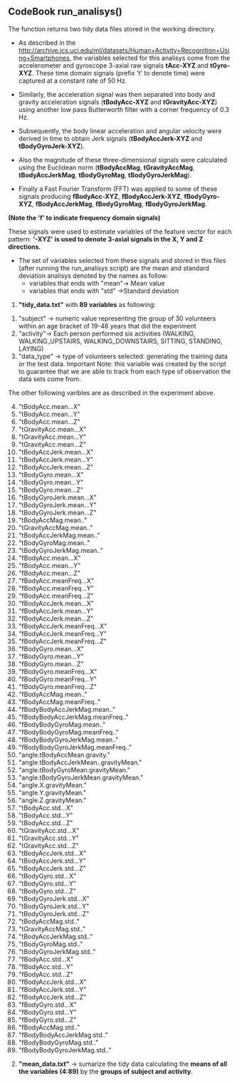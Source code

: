 ## CodeBook run_analisys()

The function returns two tidy data files stored in the working directory.

* As described in the <link> http://archive.ics.uci.edu/ml/datasets/Human+Activity+Recognition+Using+Smartphones</link>, the variables selected for this analisys come from the accelerometer and gyroscope 3-axial raw signals <b> tAcc-XYZ</b> and <b>tGyro-XYZ</b>. These time domain signals (prefix 't' to denote time) were captured at a constant rate of 50 Hz. 

* Similarly, the acceleration signal was then separated into body and gravity acceleration signals (<b>tBodyAcc-XYZ</b> and <b>tGravityAcc-XYZ</b>) using another low pass Butterworth filter with a corner frequency of 0.3 Hz. 

* Subsequently, the body linear acceleration and angular velocity were derived in time to obtain Jerk signals (<b>tBodyAccJerk-XYZ</b> and <b>tBodyGyroJerk-XYZ</b>). 

* Also the magnitude of these three-dimensional signals were calculated using the Euclidean norm (<b>tBodyAccMag</b>, <b>tGravityAccMag</b>, <b>tBodyAccJerkMag</b>, <b>tBodyGyroMag</b>, <b>tBodyGyroJerkMag</b>). 

* Finally a Fast Fourier Transform (FFT) was applied to some of these signals producing <b>fBodyAcc-XYZ</b>, <b>fBodyAccJerk-XYZ</b>, <b>fBodyGyro-XYZ</b>, <b>fBodyAccJerkMag</b>, <b>fBodyGyroMag</b>, <b>fBodyGyroJerkMag</b>. 

<b>(Note the 'f' to indicate frequency domain signals)</b> 

These signals were used to estimate variables of the feature vector for each pattern: <b>'-XYZ' is used to denote 3-axial signals in the X, Y and Z directions.</b>

* The set of variables selected from these signals and stored in this files (after running the run_analisys script) are the mean and standard deviation analisys denoted by the names as follow:
  * variables that ends with "mean"-> Mean value
  * variables that ends with "std" ->Standard deviation

1) <b>"tidy_data.txt"</b> with <b>89 variables</b> as following:

1. "subject" ->  numeric value representing the group of 30 volunteers within an age bracket of 19-48 years that did the experiment
2. "activity"-> Each person performed six activities (WALKING, WALKING_UPSTAIRS, WALKING_DOWNSTAIRS, SITTING, STANDING, LAYING)
3. "data_type" -> type of volunteers selected: generating the training data or the test data. 
Important Note: this variable was created by the script to guarantee that we are able to track from each type of observation the data sets come from.

The other following varibles are as described in the experiment above.

4. "tBodyAcc.mean...X"
5. "tBodyAcc.mean...Y"
6. "tBodyAcc.mean...Z" 
7. "tGravityAcc.mean...X" 
8. "tGravityAcc.mean...Y"
9. "tGravityAcc.mean...Z"
10. "tBodyAccJerk.mean...X"
11. "tBodyAccJerk.mean...Y"
12. "tBodyAccJerk.mean...Z" 
13. "tBodyGyro.mean...X"
14. "tBodyGyro.mean...Y" 
15. "tBodyGyro.mean...Z" 
16. "tBodyGyroJerk.mean...X" 
17. "tBodyGyroJerk.mean...Y" 
18. "tBodyGyroJerk.mean...Z" 
19. "tBodyAccMag.mean.." 
20. "tGravityAccMag.mean.." 
21. "tBodyAccJerkMag.mean.." 
22. "tBodyGyroMag.mean.." 
23. "tBodyGyroJerkMag.mean.." 
24. "fBodyAcc.mean...X" 
25. "fBodyAcc.mean...Y" 
26. "fBodyAcc.mean...Z" 
27. "fBodyAcc.meanFreq...X" 
28. "fBodyAcc.meanFreq...Y" 
29. "fBodyAcc.meanFreq...Z" 
30. "fBodyAccJerk.mean...X" 
31. "fBodyAccJerk.mean...Y" 
32. "fBodyAccJerk.mean...Z" 
33. "fBodyAccJerk.meanFreq...X" 
34. "fBodyAccJerk.meanFreq...Y" 
35. "fBodyAccJerk.meanFreq...Z" 
36. "fBodyGyro.mean...X" 
37. "fBodyGyro.mean...Y" 
38. "fBodyGyro.mean...Z" 
39. "fBodyGyro.meanFreq...X" 
40. "fBodyGyro.meanFreq...Y" 
41. "fBodyGyro.meanFreq...Z" 
42. "fBodyAccMag.mean.." 
43. "fBodyAccMag.meanFreq.." 
44. "fBodyBodyAccJerkMag.mean.." 
45. "fBodyBodyAccJerkMag.meanFreq.." 
46. "fBodyBodyGyroMag.mean.." 
47. "fBodyBodyGyroMag.meanFreq.." 
48. "fBodyBodyGyroJerkMag.mean.." 
49. "fBodyBodyGyroJerkMag.meanFreq.." 
50. "angle.tBodyAccMean.gravity." 
51. "angle.tBodyAccJerkMean..gravityMean." 
52. "angle.tBodyGyroMean.gravityMean." 
53. "angle.tBodyGyroJerkMean.gravityMean." 
54. "angle.X.gravityMean." 
55. "angle.Y.gravityMean." 
56. "angle.Z.gravityMean." 
57. "tBodyAcc.std...X" 
58. "tBodyAcc.std...Y" 
59. "tBodyAcc.std...Z" 
60. "tGravityAcc.std...X" 
61. "tGravityAcc.std...Y" 
62. "tGravityAcc.std...Z" 
63. "tBodyAccJerk.std...X" 
64. "tBodyAccJerk.std...Y" 
65. "tBodyAccJerk.std...Z" 
66. "tBodyGyro.std...X" 
67. "tBodyGyro.std...Y" 
68. "tBodyGyro.std...Z" 
69. "tBodyGyroJerk.std...X" 
70. "tBodyGyroJerk.std...Y" 
71. "tBodyGyroJerk.std...Z" 
72. "tBodyAccMag.std.." 
73. "tGravityAccMag.std.." 
74. "tBodyAccJerkMag.std.." 
75. "tBodyGyroMag.std.." 
76. "tBodyGyroJerkMag.std.." 
77. "fBodyAcc.std...X" 
78. "fBodyAcc.std...Y" 
79. "fBodyAcc.std...Z" 
80. "fBodyAccJerk.std...X" 
81. "fBodyAccJerk.std...Y" 
82. "fBodyAccJerk.std...Z" 
83. "fBodyGyro.std...X" 
84. "fBodyGyro.std...Y" 
85. "fBodyGyro.std...Z" 
86. "fBodyAccMag.std.." 
87. "fBodyBodyAccJerkMag.std.." 
88. "fBodyBodyGyroMag.std.." 
89. "fBodyBodyGyroJerkMag.std.."

2) <b>"mean_data.txt"</b> -> sumarize the tidy data calculating the <b>means of all the variables (4:89)</b> by the <b>groups of subject and activity</b>.
